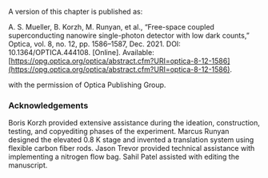 A version of this chapter is published as:

A. S. Mueller, B. Korzh, M. Runyan, et al., “Free-space coupled superconducting nanowire single-photon detector with low dark counts,” Optica, vol. 8, no. 12, pp. 1586–1587, Dec. 2021. DOI: 10.1364/OPTICA.444108. [Online]. Available: [https://opg.optica.org/optica/abstract.cfm?URI=optica-8-12-1586](https://opg.optica.org/optica/abstract.cfm?URI=optica-8-12-1586).

with the permission of Optica Publishing Group.


### Acknowledgements
Boris Korzh provided extensive assistance during the ideation, construction, testing, and copyediting phases of the experiment. Marcus Runyan designed the elevated 0.8 K stage and invented a translation system using flexible carbon fiber rods. Jason Trevor provided technical assistance with implementing a nitrogen flow bag. Sahil Patel assisted with editing the manuscript. 